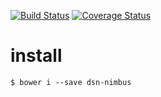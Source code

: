 [![Build Status](https://secure.travis-ci.org/ericmdantas/dsn-nimbus.png?branch=master)](https://travis-ci.org/ericmdantas/dsn-nimbus)
[![Coverage Status](https://coveralls.io/repos/ericmdantas/dsn-nimbus/badge.svg?branch=master&service=github)](https://coveralls.io/r/ericmdantas/dsn-nimbus/?branch=master)

# install

```shell
$ bower i --save dsn-nimbus
```
